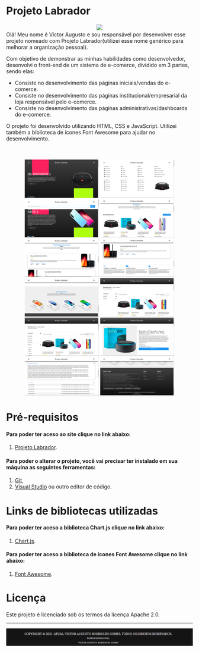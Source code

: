 # Projeto Labrador
<div align="center">
<img src="https://www.ufpb.br/dcx/contents/imagens/figuras/output_zvmmKf.gif/@@images/image.gif" width="400"/>
</div>
Olá! Meu nome é Victor Augusto e sou responsável por desenvolver esse projeto nomeado com Projeto Labrador(utilizei esse nome genérico para melhorar a organização pessoal).

Com objetivo de demonstrar as minhas habilidades como desenvolvedor, desenvolvi o front-end de um sistema de e-comerce, dividido em 3 partes, sendo elas:

 - Consiste no desenvolvimento das páginas iniciais/vendas do e-comerce.
 - Consiste no desenvolvimento das páginas institucional/empresarial da loja responsável pelo e-comerce.
 - Consiste no desenvolvimento das páginas administrativas/dashboards do e-comerce.

O projeto foi desenvolvido utilizando HTML, CSS e JavaScript. Utilizei também a biblioteca de ícones Font Awesome para ajudar no desenvolvimento.

</br>
</br>

<div align="center">
<img src="https://github.com/VictorAugustoRodriguesGomes/Projeto_Labrador/blob/main/Parte%201/img/base%20github/PL-P1-I1.png" width="200"/>
<img src="https://github.com/VictorAugustoRodriguesGomes/Projeto_Labrador/blob/main/Parte%201/img/base%20github/PL-P1-I7.png" width="200"/>
<img src="https://github.com/VictorAugustoRodriguesGomes/Projeto_Labrador/blob/main/Parte%201/img/base%20github/PL-P2-I8.png" width="200"/>
<img src="https://github.com/VictorAugustoRodriguesGomes/Projeto_Labrador/blob/main/Parte%201/img/base%20github/PL-P1-I2.png" width="200"/>
<img src="https://github.com/VictorAugustoRodriguesGomes/Projeto_Labrador/blob/main/Parte%201/img/base%20github/PL-P1-I3.png" width="200"/>
<img src="https://github.com/VictorAugustoRodriguesGomes/Projeto_Labrador/blob/main/Parte%201/img/base%20github/PL-P1-I4.png" width="200"/>
<img src="https://github.com/VictorAugustoRodriguesGomes/Projeto_Labrador/blob/main/Parte%201/img/base%20github/PL-P1-I5.png" width="200"/>
<img src="https://github.com/VictorAugustoRodriguesGomes/Projeto_Labrador/blob/main/Parte%201/img/base%20github/PL-P2-I1.png" width="200"/>
<img src="https://github.com/VictorAugustoRodriguesGomes/Projeto_Labrador/blob/main/Parte%201/img/base%20github/PL-P2-I2.png" width="200"/>
<img src="https://github.com/VictorAugustoRodriguesGomes/Projeto_Labrador/blob/main/Parte%201/img/base%20github/PL-P3-I1.png" width="200"/>
<img src="https://github.com/VictorAugustoRodriguesGomes/Projeto_Labrador/blob/main/Parte%201/img/base%20github/PL-P3-I2.png" width="200"/>
<img src="https://github.com/VictorAugustoRodriguesGomes/Projeto_Labrador/blob/main/Parte%201/img/base%20github/PL-P1-I6.png" width="200"/>

</div>

# Pré-requisitos
#### Para poder ter aceso ao site clique no link abaixo: 
1. [Projeto Labrador](https://projeto-labrador-parte-1.web.app/).
#### Para poder o alterar o projeto, você vai precisar ter instalado em sua máquina as seguintes ferramentas:
1. [Git](https://git-scm.com),
2. [Visual Studio](https://code.visualstudio.com/) ou outro editor de código.

# Links de bibliotecas utilizadas
#### Para poder ter aceso a biblioteca Chart.js clique no link abaixo:
1. [Chart.js](https://www.chartjs.org/).

#### Para poder ter aceso a biblioteca de ícones Font Awesome clique no link abaixo:
1. [Font Awesome](https://fontawesome.com/).

# Licença

Este projeto é licenciado sob os termos da licença Apache 2.0.

---------
<div align="center">
<img src="https://github.com/VictorAugustoRodriguesGomes/Projeto_Labrador/blob/main/Parte%201/img/base%20github/PL-P1-I8.png"/>
</div>
